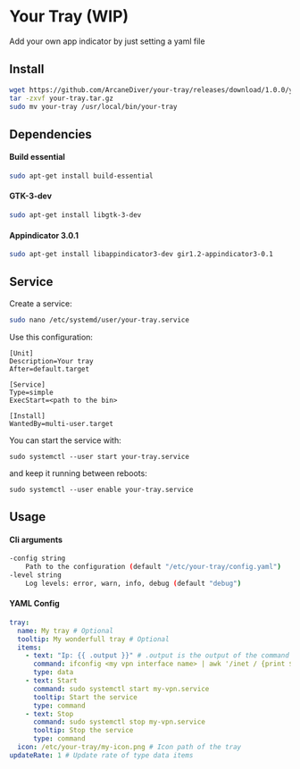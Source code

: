 # Your Tray (WIP)
Add your own app indicator by just setting a yaml file

## Install
```bash
wget https://github.com/ArcaneDiver/your-tray/releases/download/1.0.0/your-tray-v1.0.0-linux-amd64.tar.gz -O your-tray.tar.gz
tar -zxvf your-tray.tar.gz
sudo mv your-tray /usr/local/bin/your-tray
```

## Dependencies

#### Build essential
```bash
sudo apt-get install build-essential
```

#### GTK-3-dev
```bash
sudo apt-get install libgtk-3-dev
```

#### Appindicator 3.0.1
```bash
sudo apt-get install libappindicator3-dev gir1.2-appindicator3-0.1
```

## Service
Create a service:
```bash
sudo nano /etc/systemd/user/your-tray.service
```
Use this configuration:
```
[Unit]
Description=Your tray
After=default.target

[Service]
Type=simple
ExecStart=<path to the bin>

[Install]
WantedBy=multi-user.target

```
You can start the service with:
```
sudo systemctl --user start your-tray.service
```
and keep it running between reboots:
```
sudo systemctl --user enable your-tray.service
```

## Usage
#### Cli arguments
```bash
-config string
    Path to the configuration (default "/etc/your-tray/config.yaml")
-level string
    Log levels: error, warn, info, debug (default "debug")
```
#### YAML Config
```yaml
tray:
  name: My tray # Optional
  tooltip: My wonderfull tray # Optional
  items:
    - text: "Ip: {{ .output }}" # .output is the output of the command
      command: ifconfig <my vpn interface name> | awk '/inet / {print $2}'
      type: data
    - text: Start
      command: sudo systemctl start my-vpn.service
      tooltip: Start the service
      type: command
    - text: Stop
      command: sudo systemctl stop my-vpn.service
      tooltip: Stop the service
      type: command
  icon: /etc/your-tray/my-icon.png # Icon path of the tray
updateRate: 1 # Update rate of type data items
```